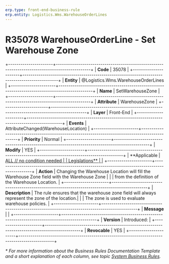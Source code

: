 ```yaml
---
erp.type: front-end-business-rule
erp.entity: Logistics.Wms.WarehouseOrderLines
---
```


# R35078 WarehouseOrderLine - Set Warehouse Zone
+----------------------+-----------------------------------------------------------------------------------------------+
| **Code**             | 35078                                                                                         |
+----------------------+-----------------------------------------------------------------------------------------------+
| **Entity**           | @Logistics.Wms.WarehouseOrderLines                                                            |
+----------------------+-----------------------------------------------------------------------------------------------+
| **Name**             | SetWarehouseZonе                                                                              |
+----------------------+-----------------------------------------------------------------------------------------------+
| **Attribute**        | WarehouseZone                                                                                 |
+----------------------+-----------------------------------------------------------------------------------------------+
| **Layer**            | Front-End                                                                                     |
+----------------------+-----------------------------------------------------------------------------------------------+
| **Events**           | AttributeChanged(WarehouseLocation)                                                           |
+----------------------+-----------------------------------------------------------------------------------------------+
| **Priority**         | Normal                                                                                        |
+----------------------+-----------------------------------------------------------------------------------------------+
| **Modify**           | YES                                                                                           |
+----------------------+-----------------------------------------------------------------------------------------------+
| **Applicable         | [ALL // no condition needed                                                                   |
| Legislations**       | ](xref:applicable-legislations)                                                               |
+----------------------+-----------------------------------------------------------------------------------------------+
| **Action**           | Changing the Warehouse Location will fill the Warehouse Zone field with the Warehouse Zone    |
|                      | from the definition of the Warehouse Location.                                                |
+----------------------+-----------------------------------------------------------------------------------------------+
| **Description**      | The rule ensures that the warehouse zone field will always represent the zone of the location.|
|                      | The zone is used to evaluate warehouse policies.                                              |
+----------------------+-----------------------------------------------------------------------------------------------+
| **Message**          |                                                                                               |
+----------------------+-----------------------------------------------------------------------------------------------+
| **Version**          | Introduced:                                                                                   |
+----------------------+-----------------------------------------------------------------------------------------------+
| **Revocable**        | YES                                                                                           |
+----------------------+-----------------------------------------------------------------------------------------------+

*\* For more information about the Business Rules Documentation Template and a short explanation of each column, see
topic [System Business Rules](../templates/template-description-system-business-rules.md).*
